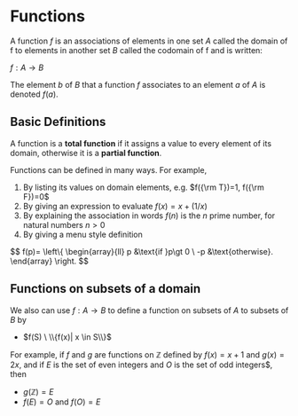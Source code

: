 # Functions
A function $f$ is an associations of elements in one set $A$ called the domain of f to elements in another set $B$ called the codomain of f
and is written:

$f: A \rightarrow  B$

The element $b$ of $B$ that a function $f$ associates to an element $a$ of $A$ is denoted $f(a)$.

## Basic Definitions
A function is a **total function** if it assigns a value to every element of its domain, otherwise it is a **partial function**.

Functions can be defined in many ways. For example,
1. By listing its values on domain elements, e.g. $f({\rm T})=1, f({\rm F})=0$
2. By giving an expression to evaluate $f(x) = x + (1/x)$
3. By explaining the association in words $f(n)$ is the $n$ prime number, for natural numbers $n\gt 0$
4. By giving a menu style definition

$$
f(p)=
\left\\{
\begin{array}{ll}
p &\text{if }p\gt 0 \\ 
-p &\text{otherwise}.
\end{array} 
\right.
$$

## Functions on subsets of a domain
We also can use $f:A\rightarrow B$ to define a function on subsets of $A$ to subsets of $B$ by
* $f(S) \ \\{f(x)| x \in S\\}$

For example, if $f$ and $g$ are functions on $\mathbb{Z}$ defined by $f(x)=x+1$ and $g(x)=2x$,
and if $E$ is the set of even integers and $O$ is the set of odd integers$, then
* $g(\mathbb{Z}) = E$
* $f(E)=O$ and $f(O)=E$



